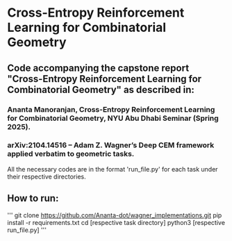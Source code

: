 # Cross-Entropy Reinforcement Learning for Combinatorial Geometry

## Code accompanying the capstone report "Cross-Entropy Reinforcement Learning for Combinatorial Geometry" as described in:

### Ananta Manoranjan, Cross-Entropy Reinforcement Learning for Combinatorial Geometry, NYU Abu Dhabi Seminar (Spring 2025).
### arXiv:2104.14516 – Adam Z. Wagner’s Deep CEM framework applied verbatim to geometric tasks.




All the necessary codes are in the format 'run_file.py' for each task under their respective directories.

## How to run:
'''
git clone https://github.com/Ananta-dot/wagner_implementations.git
pip install -r requirements.txt
cd [respective task directory]
python3 [respective run_file.py]
'''
